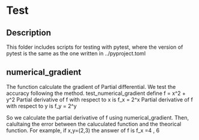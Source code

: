 # Test
## Description
This folder includes scripts for testing with pytest, where the version of pytest is the same as the one written in ../pyproject.toml

## numerical_gradient
The function calculate the gradient of Partial differential.
We test the accuracy following the method.
test_numerical_gradient define f = x^2 + y^2
Partial derivative of f with respect to x is f_x = 2^x
Partial derivative of f with respect to y is f_y = 2^y

So we calculate the partial derivative of f using numerical_gradient.
Then, calultaing the error between the caluculated function and the theorical function.
For example, if x,y=(2,3) the answer of f is f_x =4 , 6
